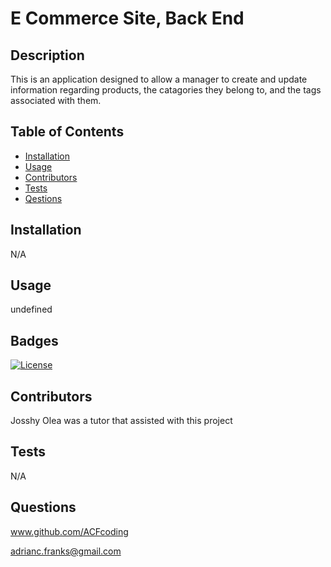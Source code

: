 
# E Commerce Site, Back End

## Description
This is an application designed to allow a manager to create and update information regarding products, the catagories they belong to, and the tags associated with them.

## Table of Contents
- [Installation](#installation)
- [Usage](#usage)
- [Contributors](#credits)
- [Tests](#test)
- [Qestions](#gitUser)

## Installation
N/A

## Usage
undefined

## Badges
[![License](https://img.shields.io/badge/License-Boost_1.0-red.svg)](https://opensource.org/licenses/Boost_1.0)

## Contributors
Josshy Olea was a tutor that assisted with this project

## Tests
N/A

## Questions
www.github.com/ACFcoding

adrianc.franks@gmail.com
